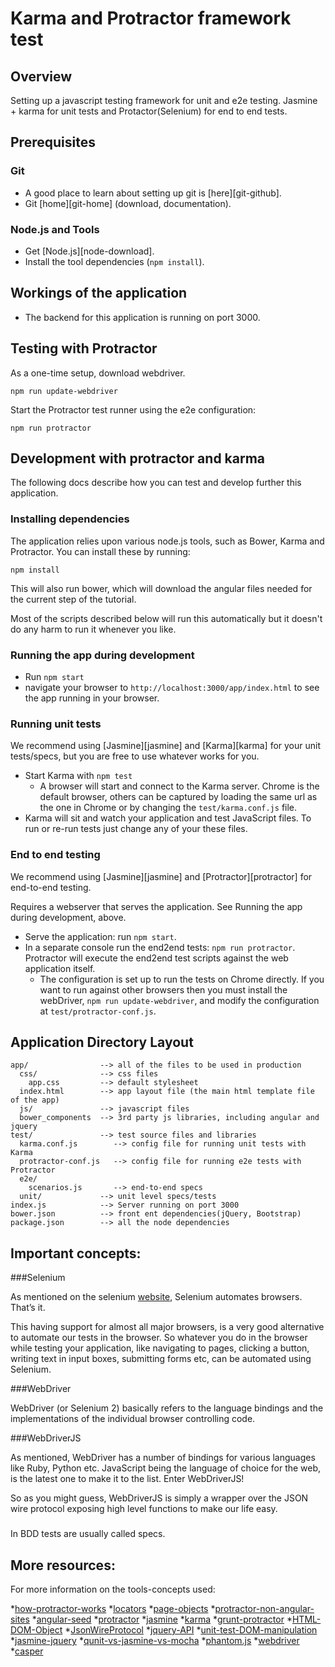 # Karma and Protractor framework test

## Overview

Setting up a javascript testing framework for unit and e2e testing.
Jasmine + karma for unit tests and Protactor(Selenium) for end to end tests.


## Prerequisites

### Git

- A good place to learn about setting up git is [here][git-github].
- Git [home][git-home] (download, documentation).

### Node.js and Tools

- Get [Node.js][node-download].
- Install the tool dependencies (`npm install`).


## Workings of the application

- The backend for this application is running on port 3000.


## Testing with Protractor

As a one-time setup, download webdriver.
```
npm run update-webdriver
```

Start the Protractor test runner using the e2e configuration:

```
npm run protractor
```


## Development with protractor and karma

The following docs describe how you can test and develop further this application.


### Installing dependencies

The application relies upon various node.js tools, such as Bower, Karma and Protractor.  You can
install these by running:

```
npm install
```

This will also run bower, which will download the angular files needed for the current step of the
tutorial.

Most of the scripts described below will run this automatically but it doesn't do any harm to run
it whenever you like.

### Running the app during development

- Run `npm start`
- navigate your browser to `http://localhost:3000/app/index.html` to see the app running in your browser.

### Running unit tests

We recommend using [Jasmine][jasmine] and [Karma][karma] for your unit tests/specs, but you are free
to use whatever works for you.

- Start Karma with `npm test`
  - A browser will start and connect to the Karma server. Chrome is the default browser, others can
  be captured by loading the same url as the one in Chrome or by changing the `test/karma.conf.js`
  file.
- Karma will sit and watch your application and test JavaScript files. To run or re-run tests just
  change any of your these files.


### End to end testing

We recommend using [Jasmine][jasmine] and [Protractor][protractor] for end-to-end testing.

Requires a webserver that serves the application. See Running the app during development, above.

- Serve the application: run `npm start`.
- In a separate console run the end2end tests: `npm run protractor`. Protractor will execute the
  end2end test scripts against the web application itself.
  - The configuration is set up to run the tests on Chrome directly. If you want to run against
    other browsers then you must install the webDriver, `npm run update-webdriver`, and modify the
  configuration at `test/protractor-conf.js`.

## Application Directory Layout

    app/                --> all of the files to be used in production
      css/              --> css files
        app.css         --> default stylesheet
      index.html        --> app layout file (the main html template file of the app)
      js/               --> javascript files
      bower_components  --> 3rd party js libraries, including angular and jquery
    test/               --> test source files and libraries
      karma.conf.js        --> config file for running unit tests with Karma
      protractor-conf.js   --> config file for running e2e tests with Protractor
      e2e/
        scenarios.js       --> end-to-end specs
      unit/             --> unit level specs/tests
    index.js            --> Server running on port 3000
    bower.json          --> front ent dependencies(jQuery, Bootstrap)
    package.json        --> all the node dependencies

## Important concepts:

###Selenium

As mentioned on the selenium [website](http://www.seleniumhq.org/), Selenium automates browsers. That’s it.

This having support for almost all major browsers, is a very good alternative to automate our tests in the browser. So whatever you do in the browser while testing your application, like navigating to pages, clicking a button, writing text in input boxes, submitting forms etc, can be automated using Selenium.

###WebDriver

WebDriver (or Selenium 2) basically refers to the language bindings and the implementations of the individual browser controlling code.

###WebDriverJS

As mentioned, WebDriver has a number of bindings for various languages like Ruby, Python etc. JavaScript being the language of choice for the web, is the latest one to make it to the list. Enter WebDriverJS!

So as you might guess, WebDriverJS is simply a wrapper over the JSON wire protocol exposing high level functions to make our life easy.

### 
In BDD tests are usually called specs.

## More resources:

For more information on the tools-concepts used:

*[how-protractor-works](https://github.com/angular/protractor/blob/master/docs/infrastructure.md)
*[locators](https://github.com/angular/protractor/blob/master/docs/locators.md)
*[page-objects](https://code.google.com/p/selenium/wiki/PageObjects)
*[protractor-non-angular-sites](http://ng-learn.org/2014/02/Protractor_Testing_With_Angular_And_Non_Angular_Sites/)
*[angular-seed](https://github.com/angular/angular-seed)
*[protractor](https://github.com/angular/protractor)
*[jasmine](http://pivotal.github.com/jasmine/)
*[karma](http://karma-runner.github.io)
*[grunt-protractor](http://programmerbuddy.blogspot.co.uk/2014/03/full-automation-of-protractor-e2e-tests.html)
*[HTML-DOM-Object](http://www.w3schools.com/jsref/dom_obj_all.asp)
*[JsonWireProtocol](https://code.google.com/p/selenium/wiki/JsonWireProtocol)
*[jquery-API](http://api.jquery.com/)
*[unit-test-DOM-manipulation](http://stackoverflow.com/questions/16163852/how-to-unit-test-dom-manipulation-with-jasmine)
*[jasmine-jquery](https://github.com/velesin/jasmine-jquery)
*[qunit-vs-jasmine-vs-mocha](http://www.techtalkdc.com/which-javascript-test-library-should-you-use-qunit-vs-jasmine-vs-mocha/)
*[phantom.js](http://phantomjs.org/headless-testing.html)
*[webdriver](http://webdriver.io/api.html)
*[casper](http://casperjs.org/)



